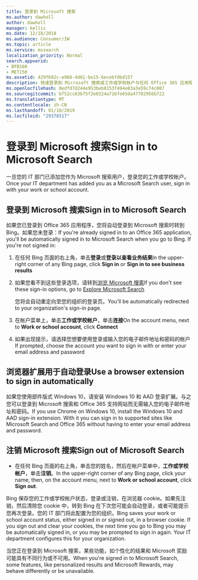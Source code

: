 ```yaml
---
title: 登录到 Microsoft 搜索
ms.author: dawholl
author: dawholl
manager: kellis
ms.date: 12/18/2018
ms.audience: Consumer/IW
ms.topic: article
ms.service: mssearch
localization_priority: Normal
search.appverid:
- BFB160
- MET150
ms.assetid: 429fb92c-e968-4d61-be15-6ecebfdbd157
description: 快速登录到 Microsoft 搜索或工作或学校帐户与任何 Office 365 应用程序
ms.openlocfilehash: 0edfd7d244e953beb8153f494e83a3e59c74c007
ms.sourcegitcommit: bf52cc63b75f2e0324a716fe65da47702956b722
ms.translationtype: MT
ms.contentlocale: zh-CN
ms.lasthandoff: 01/18/2019
ms.locfileid: "29378517"
---
```

# <a name="sign-in-to-microsoft-search"></a><span data-ttu-id="e5e94-103">登录到 Microsoft 搜索</span><span class="sxs-lookup"><span data-stu-id="e5e94-103">Sign in to Microsoft Search</span></span>

<span data-ttu-id="e5e94-104">一旦您的 IT 部门已添加您作为 Microsoft 搜索用户，登录您的工作或学校帐户。</span><span class="sxs-lookup"><span data-stu-id="e5e94-104">Once your IT department has added you as a Microsoft Search user, sign in with your work or school account.</span></span>
  
## <a name="sign-in-to-microsoft-search"></a><span data-ttu-id="e5e94-105">登录到 Microsoft 搜索</span><span class="sxs-lookup"><span data-stu-id="e5e94-105">Sign in to Microsoft Search</span></span>

<span data-ttu-id="e5e94-p101">如果您已登录到 Office 365 应用程序，您将自动登录到 Microsoft 搜索时转到 Bing。如果您未登录：</span><span class="sxs-lookup"><span data-stu-id="e5e94-p101">If you're already signed in to an Office 365 application, you'll be automatically signed in to Microsoft Search when you go to Bing. If you're not signed in:</span></span>
  
1. <span data-ttu-id="e5e94-108">在任何 Bing 页面的右上角，单击**登录**或**登录以查看业务结果**</span><span class="sxs-lookup"><span data-stu-id="e5e94-108">In the upper-right corner of any Bing page, click **Sign in** or **Sign in to see business results**</span></span>
    
2. <span data-ttu-id="e5e94-109">如果您看不到这些登录选项，请转到[浏览 Microsoft 搜索](https://www.bing.com/business/explore)</span><span class="sxs-lookup"><span data-stu-id="e5e94-109">If you don't see these sign-in options, go to [Explore Microsoft Search](https://www.bing.com/business/explore)</span></span>
    
    <span data-ttu-id="e5e94-110">您将会自动重定向至您的组织的登录页。</span><span class="sxs-lookup"><span data-stu-id="e5e94-110">You'll be automatically redirected to your organization's sign-in page.</span></span>
    
3. <span data-ttu-id="e5e94-111">在帐户菜单上，单击**工作或学校帐户**，单击**连接**</span><span class="sxs-lookup"><span data-stu-id="e5e94-111">On the account menu, next to **Work or school account**, click **Connect**</span></span>
    
4. <span data-ttu-id="e5e94-112">如果出现提示，请选择您想要使用登录或输入您的电子邮件地址和密码的帐户</span><span class="sxs-lookup"><span data-stu-id="e5e94-112">If prompted, choose the account you want to sign in with or enter your email address and password</span></span>
    
## <a name="use-a-browser-extension-to-sign-in-automatically"></a><span data-ttu-id="e5e94-113">浏览器扩展用于自动登录</span><span class="sxs-lookup"><span data-stu-id="e5e94-113">Use a browser extension to sign in automatically</span></span>

<span data-ttu-id="e5e94-p102">如果您使用部件版式 Windows 10，请安装 Windows 10 和 AAD 登录扩展。与之您可以登录到 Microsoft 搜索和 Office 365 支持网站而无需输入您的电子邮件地址和密码。</span><span class="sxs-lookup"><span data-stu-id="e5e94-p102">If you use Chrome on Windows 10, install the Windows 10 and AAD sign-in extension. With it you can sign in to supported sites like Microsoft Search and Office 365 without having to enter your email address and password.</span></span>
  
## <a name="sign-out-of-microsoft-search"></a><span data-ttu-id="e5e94-116">注销 Microsoft 搜索</span><span class="sxs-lookup"><span data-stu-id="e5e94-116">Sign out of Microsoft Search</span></span>

- <span data-ttu-id="e5e94-117">在任何 Bing 页面的右上角，单击您的姓名，然后在帐户菜单中，**工作或学校帐户**，单击**注销**。</span><span class="sxs-lookup"><span data-stu-id="e5e94-117">In the upper-right corner of any Bing page, click your name, then, on the account menu, next to **Work or school account**, click **Sign out**.</span></span>
    
<span data-ttu-id="e5e94-p103">Bing 保存您的工作或学校帐户状态，登录或注销，在浏览器 cookie。如果先注销，然后清除您 cookie 中，转到 Bing 在下次您可能会自动登录，或者可能提示您再次登录。您的 IT 部门将此配置为您的组织。</span><span class="sxs-lookup"><span data-stu-id="e5e94-p103">Bing saves your work or school account status, either signed in or signed out, in a browser cookie. If you sign out and clear your cookies, the next time you go to Bing you may be automatically signed in, or you may be prompted to sign in again. Your IT department configures this for your organization.</span></span>
  
<span data-ttu-id="e5e94-121">当您正在登录到 Microsoft 搜索，某些功能，如个性化的结果和 Microsoft 奖励可能具有不同行为或不可用。</span><span class="sxs-lookup"><span data-stu-id="e5e94-121">When you're signed in to Microsoft Search, some features, like personalized results and Microsoft Rewards, may behave differently or be unavailable.</span></span>

  

